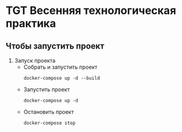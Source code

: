 # TGT Весенняя технологическая практика

## Чтобы запустить проект
1. Запуск проекта
   * Собрать и запустить проект
     ```commandline
     docker-compose up -d --build
     ```
   * Запустить проект
     ```commandline
     docker-compose up -d
     ```
   * Остановить проект
     ```commandline
     docker-compose stop
     ```